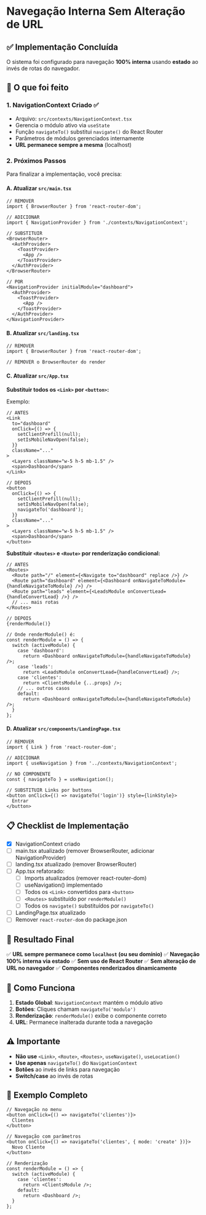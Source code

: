 # Navegação Interna Sem Alteração de URL

## ✅ Implementação Concluída

O sistema foi configurado para navegação **100% interna** usando **estado** ao invés de rotas do navegador.

## 🎯 O que foi feito

### 1. **NavigationContext Criado** ✅
- Arquivo: `src/contexts/NavigationContext.tsx`
- Gerencia o módulo ativo via `useState`
- Função `navigateTo()` substitui `navigate()` do React Router
- Parâmetros de módulos gerenciados internamente
- **URL permanece sempre a mesma** (localhost)

### 2. **Próximos Passos**

Para finalizar a implementação, você precisa:

#### A. Atualizar `src/main.tsx`
```tsx
// REMOVER
import { BrowserRouter } from 'react-router-dom';

// ADICIONAR
import { NavigationProvider } from './contexts/NavigationContext';

// SUBSTITUIR
<BrowserRouter>
  <AuthProvider>
    <ToastProvider>
      <App />
    </ToastProvider>
  </AuthProvider>
</BrowserRouter>

// POR
<NavigationProvider initialModule="dashboard">
  <AuthProvider>
    <ToastProvider>
      <App />
    </ToastProvider>
  </AuthProvider>
</NavigationProvider>
```

#### B. Atualizar `src/landing.tsx`
```tsx
// REMOVER
import { BrowserRouter } from 'react-router-dom';

// REMOVER o BrowserRouter do render
```

#### C. Atualizar `src/App.tsx`

**Substituir todos os `<Link>` por `<button>`:**

Exemplo:
```tsx
// ANTES
<Link
  to="dashboard"
  onClick={() => {
    setClientPrefill(null);
    setIsMobileNavOpen(false);
  }}
  className="..."
>
  <Layers className="w-5 h-5 mb-1.5" />
  <span>Dashboard</span>
</Link>

// DEPOIS
<button
  onClick={() => {
    setClientPrefill(null);
    setIsMobileNavOpen(false);
    navigateTo('dashboard');
  }}
  className="..."
>
  <Layers className="w-5 h-5 mb-1.5" />
  <span>Dashboard</span>
</button>
```

**Substituir `<Routes>` e `<Route>` por renderização condicional:**

```tsx
// ANTES
<Routes>
  <Route path="/" element={<Navigate to="dashboard" replace />} />
  <Route path="dashboard" element={<Dashboard onNavigateToModule={handleNavigateToModule} />} />
  <Route path="leads" element={<LeadsModule onConvertLead={handleConvertLead} />} />
  // ... mais rotas
</Routes>

// DEPOIS
{renderModule()}

// Onde renderModule() é:
const renderModule = () => {
  switch (activeModule) {
    case 'dashboard':
      return <Dashboard onNavigateToModule={handleNavigateToModule} />;
    case 'leads':
      return <LeadsModule onConvertLead={handleConvertLead} />;
    case 'clientes':
      return <ClientsModule {...props} />;
    // ... outros casos
    default:
      return <Dashboard onNavigateToModule={handleNavigateToModule} />;
  }
};
```

#### D. Atualizar `src/components/LandingPage.tsx`

```tsx
// REMOVER
import { Link } from 'react-router-dom';

// ADICIONAR
import { useNavigation } from '../contexts/NavigationContext';

// NO COMPONENTE
const { navigateTo } = useNavigation();

// SUBSTITUIR Links por buttons
<button onClick={() => navigateTo('login')} style={linkStyle}>
  Entrar
</button>
```

## 📋 Checklist de Implementação

- [x] NavigationContext criado
- [ ] main.tsx atualizado (remover BrowserRouter, adicionar NavigationProvider)
- [ ] landing.tsx atualizado (remover BrowserRouter)
- [ ] App.tsx refatorado:
  - [ ] Imports atualizados (remover react-router-dom)
  - [ ] useNavigation() implementado
  - [ ] Todos os `<Link>` convertidos para `<button>`
  - [ ] `<Routes>` substituído por `renderModule()`
  - [ ] Todos os `navigate()` substituídos por `navigateTo()`
- [ ] LandingPage.tsx atualizado
- [ ] Remover `react-router-dom` do package.json

## 🎯 Resultado Final

✅ **URL sempre permanece como `localhost` (ou seu domínio)**
✅ **Navegação 100% interna via estado**
✅ **Sem uso de React Router**
✅ **Sem alteração de URL no navegador**
✅ **Componentes renderizados dinamicamente**

## 🔧 Como Funciona

1. **Estado Global**: `NavigationContext` mantém o módulo ativo
2. **Botões**: Cliques chamam `navigateTo('modulo')`
3. **Renderização**: `renderModule()` exibe o componente correto
4. **URL**: Permanece inalterada durante toda a navegação

## ⚠️ Importante

- **Não use** `<Link>`, `<Route>`, `<Routes>`, `useNavigate()`, `useLocation()`
- **Use apenas** `navigateTo()` do `NavigationContext`
- **Botões** ao invés de links para navegação
- **Switch/case** ao invés de rotas

## 📝 Exemplo Completo

```tsx
// Navegação no menu
<button onClick={() => navigateTo('clientes')}>
  Clientes
</button>

// Navegação com parâmetros
<button onClick={() => navigateTo('clientes', { mode: 'create' })}>
  Novo Cliente
</button>

// Renderização
const renderModule = () => {
  switch (activeModule) {
    case 'clientes':
      return <ClientsModule />;
    default:
      return <Dashboard />;
  }
};
```
